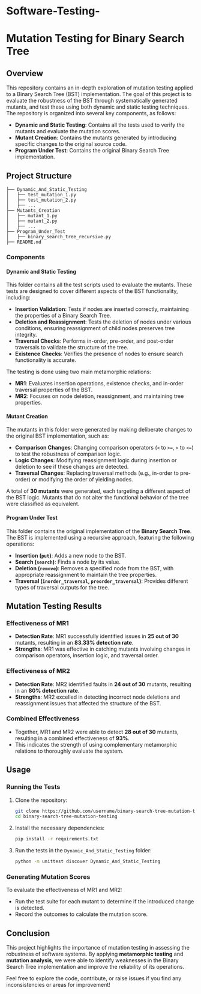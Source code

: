 # Software-Testing-

# Mutation Testing for Binary Search Tree

## Overview
This repository contains an in-depth exploration of mutation testing applied to a Binary Search Tree (BST) implementation. The goal of this project is to evaluate the robustness of the BST through systematically generated mutants, and test these using both dynamic and static testing techniques. The repository is organized into several key components, as follows:

- **Dynamic and Static Testing**: Contains all the tests used to verify the mutants and evaluate the mutation scores.
- **Mutant Creation**: Contains the mutants generated by introducing specific changes to the original source code.
- **Program Under Test**: Contains the original Binary Search Tree implementation.

## Project Structure
```
├── Dynamic_And_Static_Testing
│   ├── test_mutation_1.py
│   ├── test_mutation_2.py
│   ├── ...
├── Mutants_Creation
│   ├── mutant_1.py
│   ├── mutant_2.py
│   ├── ...
├── Program_Under_Test
│   ├── binary_search_tree_recursive.py
├── README.md
```

### Components

#### Dynamic and Static Testing
This folder contains all the test scripts used to evaluate the mutants. These tests are designed to cover different aspects of the BST functionality, including:

- **Insertion Validation**: Tests if nodes are inserted correctly, maintaining the properties of a Binary Search Tree.
- **Deletion and Reassignment**: Tests the deletion of nodes under various conditions, ensuring reassignment of child nodes preserves tree integrity.
- **Traversal Checks**: Performs in-order, pre-order, and post-order traversals to validate the structure of the tree.
- **Existence Checks**: Verifies the presence of nodes to ensure search functionality is accurate.

The testing is done using two main metamorphic relations:
- **MR1**: Evaluates insertion operations, existence checks, and in-order traversal properties of the BST.
- **MR2**: Focuses on node deletion, reassignment, and maintaining tree properties.

#### Mutant Creation
The mutants in this folder were generated by making deliberate changes to the original BST implementation, such as:

- **Comparison Changes**: Changing comparison operators (`<` to `>=`, `>` to `<=`) to test the robustness of comparison logic.
- **Logic Changes**: Modifying reassignment logic during insertion or deletion to see if these changes are detected.
- **Traversal Changes**: Replacing traversal methods (e.g., in-order to pre-order) or modifying the order of yielding nodes.

A total of **30 mutants** were generated, each targeting a different aspect of the BST logic. Mutants that do not alter the functional behavior of the tree were classified as equivalent.

#### Program Under Test
This folder contains the original implementation of the **Binary Search Tree**. The BST is implemented using a recursive approach, featuring the following operations:

- **Insertion (`put`)**: Adds a new node to the BST.
- **Search (`search`)**: Finds a node by its value.
- **Deletion (`remove`)**: Removes a specified node from the BST, with appropriate reassignment to maintain the tree properties.
- **Traversal (`inorder_traversal`, `preorder_traversal`)**: Provides different types of traversal outputs for the tree.

## Mutation Testing Results
### Effectiveness of MR1
- **Detection Rate**: MR1 successfully identified issues in **25 out of 30** mutants, resulting in an **83.33% detection rate**.
- **Strengths**: MR1 was effective in catching mutants involving changes in comparison operators, insertion logic, and traversal order.

### Effectiveness of MR2
- **Detection Rate**: MR2 identified faults in **24 out of 30** mutants, resulting in an **80% detection rate**.
- **Strengths**: MR2 excelled in detecting incorrect node deletions and reassignment issues that affected the structure of the BST.

### Combined Effectiveness
- Together, MR1 and MR2 were able to detect **28 out of 30** mutants, resulting in a combined effectiveness of **93%**.
- This indicates the strength of using complementary metamorphic relations to thoroughly evaluate the system.

## Usage
### Running the Tests
1. Clone the repository:
   ```bash
   git clone https://github.com/username/binary-search-tree-mutation-testing.git
   cd binary-search-tree-mutation-testing
   ```
2. Install the necessary dependencies:
   ```bash
   pip install -r requirements.txt
   ```
3. Run the tests in the `Dynamic_And_Static_Testing` folder:
   ```bash
   python -m unittest discover Dynamic_And_Static_Testing
   ```

### Generating Mutation Scores
To evaluate the effectiveness of MR1 and MR2:
- Run the test suite for each mutant to determine if the introduced change is detected.
- Record the outcomes to calculate the mutation score.

## Conclusion
This project highlights the importance of mutation testing in assessing the robustness of software systems. By applying **metamorphic testing** and **mutation analysis**, we were able to identify weaknesses in the Binary Search Tree implementation and improve the reliability of its operations.

Feel free to explore the code, contribute, or raise issues if you find any inconsistencies or areas for improvement!


